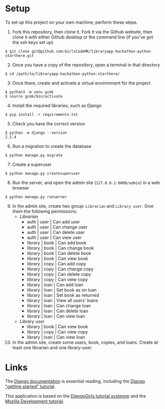 # Setup
To set up this project on your own machine, perform these steps.

1. Fork this repository, then clone it. Fork it via the Github website, then clone it with either Github desktop or the command line (if you've got the ssh keys set up)
```
$ git clone git@github.com:GirlsCodeMK/libraryapp-hackathon-python-starthere.git
```
2. Once you have a copy of the repository, open a terminal in that directory
```    
$ cd /path/to/libraryapp-hackathon-python-starthere/
```
3. Once there, create and activate a virtual environment for the project    
```    
$ python3 -m venv gcmk
$ source gcmk/bin/activate
```
4. Install the required libraries, such as Django    
```    
$ pip install -r requirements.txt
```
5. Check you have the correct version
```    
$ python -m django --version
2.1.4
```
6. Run a migration to create the database
```
$ python manage.py migrate
```
7. Create a superuser
```
$ python manage.py createsuperuser
```
8. Run the server, and open the admin site (`127.0.0.1:8000/admin`) in a web browser
```
$ python manage.py runserver
```
9. In the admin site, create two group: `Librarian` and `Library user`. Give them the following permissions:
    * _Librarian_
        * auth | user | Can add user
        * auth | user | Can change user
        * auth | user | Can delete user
        * auth | user | Can view user
        * library | book | Can add book
        * library | book | Can change book
        * library | book | Can delete book
        * library | book | Can view book
        * library | copy | Can add copy
        * library | copy | Can change copy
        * library | copy | Can delete copy
        * library | copy | Can view copy
        * library | loan | Can add loan
        * library | loan | Set book as on loan
        * library | loan | Set book as returned
        * library | loan | View all users' loans
        * library | loan | Can change loan
        * library | loan | Can delete loan
        * library | loan | Can view loan
    * _Library user_
        * library | book | Can view book
        * library | copy | Can view copy
        * library | loan | Can view loan
10. In the admin site, create some users, book, copies, and loans. Create at least one librarian and one library-user.

# Links

The [Django documentation](https://docs.djangoproject.com/en/2.1/) is essential reading, including the [Django "getting started" tutorial](https://docs.djangoproject.com/en/2.1/intro/).

This application is based on the [DjangoGirls tutorial systemm](https://tutorial.djangogirls.org/en/) and the [Mozilla Development tutorial](https://developer.mozilla.org/en-US/docs/Learn/Server-side/Django/Tutorial_local_library_website).
